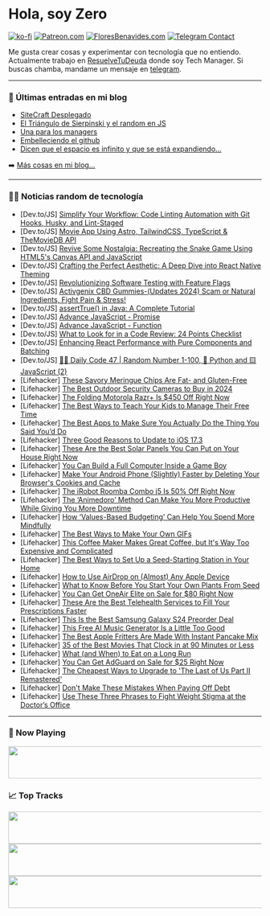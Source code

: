 # Hola, soy Zero

[![ko-fi](https://ko-fi.com/img/githubbutton_sm.svg)](https://ko-fi.com/J3J4N0LUK)
[![Patreon.com](https://img.shields.io/endpoint.svg?url=https%3A%2F%2Fshieldsio-patreon.vercel.app%2Fapi%3Fusername%3Dzerodragon%26type%3Dpatrons&style=for-the-badge)](https://patreon.com/zerodragon)
[![FloresBenavides.com](https://img.shields.io/website?down_message=oops&label=MiBlog&style=for-the-badge&up_message=online&url=https%3A%2F%2Ffloresbenavides.com)](https://floresbenavides.com)
[![Telegram Contact](https://img.shields.io/badge/escr%C3%ADbeme-ZeroDragon-%2326A5E4?style=for-the-badge&logo=telegram)](https://t.me/zerodragon)

Me gusta crear cosas y experimentar con tecnología que no entiendo.
Actualmente trabajo en [ResuelveTuDeuda](http://github.com/resuelve) donde soy Tech Manager.
Si buscas chamba, mandame un mensaje en [telegram](https://t.me/zerodragon).

---

### 📕 Últimas entradas en mi blog
<!-- BLOG-POST-LIST:START -->
- [SiteCraft Desplegado](https://floresbenavides.com/sitecraft-desplegado/)
- [El Triángulo de Sierpinski y el random en JS](https://floresbenavides.com/el-triangulo-de-sierpinski-y-el-random-en-js/)
- [Una para los managers](https://floresbenavides.com/una-para-los-managers/)
- [Embelleciendo el github](https://floresbenavides.com/embelleciendo-el-github/)
- [Dicen que el espacio es infinito y que se está expandiendo…](https://floresbenavides.com/dicen-que-el-espacio-es-infinito-y-que-se-esta-expandiendo/)
<!-- BLOG-POST-LIST:END -->

➡️ [Más cosas en mi blog...](https://floresbenavides.com)

---

### 👨‍💻 Noticias random de tecnología
<!-- TECH-POSTS:START -->
- [Dev.to/JS] [Simplify Your Workflow: Code Linting Automation with Git Hooks, Husky, and Lint-Staged](https://dev.to/hkp22/simplify-your-workflow-code-linting-automation-with-git-hooks-husky-and-lint-staged-4c9l)
- [Dev.to/JS] [Movie App Using Astro, TailwindCSS, TypeScript &amp; TheMovieDB API](https://dev.to/devtips3/movie-app-using-astro-tailwindcss-typescript-themoviedb-api-2gh1)
- [Dev.to/JS] [Revive Some Nostalgia: Recreating the Snake Game Using HTML5&#39;s Canvas API and JavaScript](https://dev.to/ssaurel/revive-some-nostalgia-recreating-the-snake-game-using-html5s-canvas-api-and-javascript-cee)
- [Dev.to/JS] [Crafting the Perfect Aesthetic: A Deep Dive into React Native Theming](https://dev.to/agiconsolution/crafting-the-perfect-aesthetic-a-deep-dive-into-react-native-theming-lm1)
- [Dev.to/JS] [Revolutionizing Software Testing with Feature Flags](https://dev.to/keploy/revolutionizing-software-testing-with-feature-flags-2b2j)
- [Dev.to/JS] [Activgenix CBD Gummies-&lpar;Updates 2024&rpar; Scam or Natural Ingredients, Fight Pain &amp; Stress!](https://dev.to/activgenixcbdbuy/activgenix-cbd-gummies-updates-2024-scam-or-natural-ingredients-fight-pain-stress-1552)
- [Dev.to/JS] [assertTrue&lpar;&rpar; in Java: A Complete Tutorial](https://dev.to/lambdatest/asserttrue-in-java-a-complete-tutorial-4ekj)
- [Dev.to/JS] [Advance JavaScript - Promise](https://dev.to/zhangzewei/senior-javascript-promise-7lb)
- [Dev.to/JS] [Advance JavaScript - Function](https://dev.to/zhangzewei/senior-javascript-function-1jj1)
- [Dev.to/JS] [What to Look for in a Code Review: 24 Points Checklist](https://dev.to/ananddas/what-to-look-for-in-a-code-review-24-points-checklist-npf)
- [Dev.to/JS] [Enhancing React Performance with Pure Components and Batching](https://dev.to/sutejpal/enhancing-react-performance-with-pure-components-and-batching-4cpb)
- [Dev.to/JS] [👨‍💻 Daily Code 47 | Random Number 1-100, 🐍 Python and 🟨 JavaScript &lpar;2&rpar;](https://dev.to/gregor_schafroth/daily-code-47-random-number-1-100-python-and-javascript-2-4bh3)
- [Lifehacker] [These Savory Meringue Chips Are Fat- and Gluten-Free](https://lifehacker.com/food-drink/savory-meringue-chips-recipe)
- [Lifehacker] [The Best Outdoor Security Cameras to Buy in 2024](https://lifehacker.com/tech/best-outdoor-security-cameras-you-can-buy-in-2024)
- [Lifehacker] [The Folding Motorola Razr+ Is $450 Off Right Now](https://lifehacker.com/tech/unlocked-motorola-razr-is-450-dollars-off-right-now)
- [Lifehacker] [The Best Ways to Teach Your Kids to Manage Their Free Time](https://lifehacker.com/family/teach-kids-to-manage-free-time)
- [Lifehacker] [The Best Apps to Make Sure You Actually Do the Thing You Said You’d Do](https://lifehacker.com/work/the-best-apps-for-staying-accountable-to-your-goals)
- [Lifehacker] [Three Good Reasons to Update to iOS 17.3](https://lifehacker.com/tech/best-features-coming-in-the-new-ios)
- [Lifehacker] [These Are the Best Solar Panels You Can Put on Your House Right Now](https://lifehacker.com/home/the-best-solar-panels-you-can-put-on-your-house-right-now)
- [Lifehacker] [You Can Build a Full Computer Inside a Game Boy](https://lifehacker.com/tech/reboi-kickstarter-build-a-computer-inside-a-game-boy)
- [Lifehacker] [Make Your Android Phone &lpar;Slightly&rpar; Faster by Deleting Your Browser&#39;s Cookies and Cache](https://lifehacker.com/tech/how-to-delete-your-browsers-cookies-and-cache-on-android)
- [Lifehacker] [The iRobot Roomba Combo j5 Is 50% Off Right Now](https://lifehacker.com/home/the-irobot-roomba-combo-j5-is-half-off-right-now)
- [Lifehacker] [The ‘Animedoro’ Method Can Make You More Productive While Giving You More Downtime](https://lifehacker.com/work/how-to-use-animedoro-productivity-method)
- [Lifehacker] [How ‘Values-Based Budgeting’ Can Help You Spend More Mindfully](https://lifehacker.com/money/how-to-make-a-values-based-budget)
- [Lifehacker] [The Best Ways to Make Your Own GIFs](https://lifehacker.com/tech/the-best-ways-to-make-your-own-gifs)
- [Lifehacker] [This Coffee Maker Makes Great Coffee, but It&#39;s Way Too Expensive and Complicated](https://lifehacker.com/tech/miele-milkperfection-6360-review)
- [Lifehacker] [The Best Ways to Set Up a Seed-Starting Station in Your Home](https://lifehacker.com/home/how-to-set-up-your-own-seed-starting-station)
- [Lifehacker] [How to Use AirDrop on &lpar;Almost&rpar; Any Apple Device](https://lifehacker.com/tech/how-to-use-airdrop-on-iphone-mac)
- [Lifehacker] [What to Know Before You Start Your Own Plants From Seed](https://lifehacker.com/home/should-you-grow-garden-seeds)
- [Lifehacker] [You Can Get OneAir Elite on Sale for $80 Right Now](https://lifehacker.com/oneair-elite-sale)
- [Lifehacker] [These Are the Best Telehealth Services to Fill Your Prescriptions Faster](https://lifehacker.com/health/best-telehealth-services-to-get-prescriptions-remotely)
- [Lifehacker] [This Is the Best Samsung Galaxy S24 Preorder Deal](https://lifehacker.com/tech/the-best-samsung-galaxy-s24-preorder-deal)
- [Lifehacker] [This Free AI Music Generator Is a Little Too Good](https://lifehacker.com/tech/generate-free-ai-music-with-suno)
- [Lifehacker] [The Best Apple Fritters Are Made With Instant Pancake Mix](https://lifehacker.com/food-drink/the-easiest-apple-fritter-recipe)
- [Lifehacker] [35 of the Best Movies That Clock in at 90 Minutes or Less](https://lifehacker.com/entertainment/the-best-movies-under-90-minutes)
- [Lifehacker] [What &lpar;and When&rpar; to Eat on a Long Run](https://lifehacker.com/health/what-and-when-to-eat-on-a-long-run)
- [Lifehacker] [You Can Get AdGuard on Sale for $25 Right Now](https://lifehacker.com/adguard-sale)
- [Lifehacker] [The Cheapest Ways to Upgrade to &#39;The Last of Us Part II Remastered&#39;](https://lifehacker.com/entertainment/the-cheapest-ways-to-upgrade-to-the-last-of-us-ii-remastered)
- [Lifehacker] [Don&#39;t Make These Mistakes When Paying Off Debt](https://lifehacker.com/money/mistakes-to-avoid-when-paying-off-debt)
- [Lifehacker] [Use These Three Phrases to Fight Weight Stigma at the Doctor’s Office](https://lifehacker.com/health/how-to-fight-weight-stigma-at-doctors-office)<!-- TECH-POSTS:END -->

---

### 🎵 Now Playing
<a href="https://spotify-now-playing-dun.vercel.app/now-playing?open"><img src="https://spotify-now-playing-dun.vercel.app/now-playing" width="540" height="64"></a>

### 📈 Top Tracks
<a href="https://spotify-now-playing-dun.vercel.app/top-tracks?i=1&open"><img src="https://spotify-now-playing-dun.vercel.app/top-tracks?i=1" width="540" height="64"></a>
<a href="https://spotify-now-playing-dun.vercel.app/top-tracks?i=2&open"><img src="https://spotify-now-playing-dun.vercel.app/top-tracks?i=2" width="540" height="64"></a>
<a href="https://spotify-now-playing-dun.vercel.app/top-tracks?i=3&open"><img src="https://spotify-now-playing-dun.vercel.app/top-tracks?i=3" width="540" height="64"></a>
